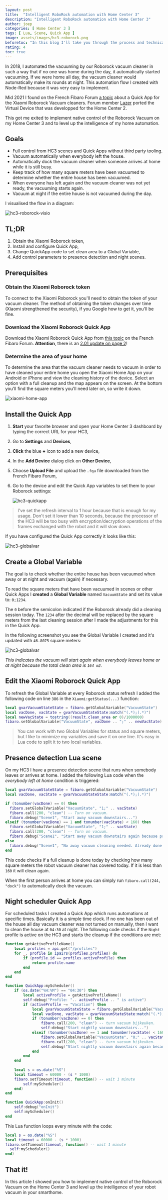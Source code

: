 ```yaml
---
layout: post
title:  "Intelligent RoboRock automation with Home Center 3"
description: "Intelligent RoboRock automation with Home Center 3"
author: joep
categories: [ Home Center 3 ]
tags: [ Lua, Scene, Quick App ]
image: assets/images/hc3-roborock.png
beforetoc: "In this blog I'll take you through the process and technical implementation to make your Roborock vacuum more intelligent with the Home Center 3."
rating: 4
toc: true
---
```


In 2018, I automated the vacuuming by our Roborock vacuum cleaner in such a way that if no one was home during the day, it automatically started vacuuming. If we were home all day, the vacuum cleaner would automatically make its rounds at night. This automation flow I created with Node-Red because it was very easy to implement.

Mid 2021 I found on the French Fibaro Forum [a topic](https://www.domotique-fibaro.fr/topic/15043-quick-app-xiaomi-roborock-vacuum/) about a Quick App for the Xiaomi Roborock Vacuum cleaners. Forum member [Lazer](https://www.domotique-fibaro.fr/profile/133-lazer/) ported the Virtual Device that was developped for the Home Center 2. 

This got me exited to implement native control of the Roborock Vacuum on my Home Center 3 and to level up the intelligence of my home automation.

## Goals

- Full control from HC3 scenes and Quick Apps without third party tooling.
- Vacuum automatically when everybody left the house.
- Automatically dock the vacuum cleaner when someone arrives at home while it is still busy.
- Keep track of how many square meters have been vacuumed to determine whether the entire house has been vacuumed.
- When everyone has left again and the vacuum cleaner was not yet ready, the vacuuming starts again.
- Vacuum at night if the entire house is not vacuumed during the day.

I visualised the flow in a diagram:

![hc3-roborock-visio](../assets/images/hc3-roborock-03.png)

## TL;DR

1. Obtain the Xiaomi Roborock token,
2. Install and configure Quick App,
3. Change QuickApp code to set clean area to a Global Variable,
4. Add control parameters to presence detection and night scenes.

## Prerequisites

### Obtain the Xiaomi Roborock token

To connect to the Xiaomi Roborock you'll need to obtain the token of your vacuum cleaner. The method of obtaining the token changes over time (Xiaomi strengthened the security), if you Google how to get it, you'll be fine.

### Download the Xiaomi Roborock Quick App

Download the Xiaomi Roborock Quick App from [this topic](https://www.domotique-fibaro.fr/topic/15043-quick-app-xiaomi-roborock-vacuum/) on the French Fibaro Forum. **Attention**, there is an [2.01 update on page 2](https://www.domotique-fibaro.fr/topic/15043-quick-app-xiaomi-roborock-vacuum/?page=2&tab=comments#comment-239019)!

### Determine the area of ​​your home

To determine the area that the vacuum cleaner needs to vacuum in order to have cleaned your entire home you open the Xiaomi Home App on your Android or iPhone and view the cleaning history of the device. Select an option with a full cleanup and the map appears on the screen. At the bottom you'll find the square meters you'll need later on, so write it down.

![xiaomi-home-app](../assets/images/hc3-roborock-01.png)

## Install the Quick App

1. **Start** your favorite browser and open your Home Center 3 dashboard by typing the correct URL for your HC3,
2. Go to **Settings** and **Devices**,
3. **Click** the blue **+** icon to add a new device,
4. In the **Add Device** dialog click on **Other Device**,
5. Choose **Upload File** and upload the `.fqa` file downloaded from the French Fibaro Forum,
6. Go to the device and edit the Quick App variables to set them to your Roborock settings:

    ![hc3-quickapp](../assets/images/hc3-roborock-02.png)

> I've set the refresh interval to 1 hour because that is enough for my usage. Don't set it lower than 10 seconds, because the processor of the HC3 will be too busy with encryption/decryption operations of the frames exchanged with the robot and it will slow down.

If you have configured the Quick App correctly it looks like this:

![hc3-globalvar](../assets/images/hc3-roborock-05.png)

## Create a Global Variable

The goal is to check whether the entire house has been vacuumed when away or at night and vacuum (again) if necessary.

To read the square meters that have been vacuumed in scenes or other Quick Apps I **created** a **Global Variable** named `VacuumState` and set its value to: `0;1234`.

The `0` before the semicolon indicated if the Roborock already did a cleaning session today. The `1234` after the decimal will be replaced by the square meters from the last cleaning session after I made the adjustments for this in the Quick App.

In the following screenshot you see the Global Variable I created and it's updated with `46.8075` square meters:

![hc3-globalvar](../assets/images/hc3-roborock-04.png)

*This indicates the vacuum will start again when everybody leaves home or at night because the total clean area is `164 m2`.*

## Edit the Xiaomi Roborock Quick App

To refresh the Global Variable at every Roborock status refresh I added the following code on line `386` in the `Xiaomi:getStatus(...)` function:

```lua
local gvarVacuumStateState = fibaro.getGlobalVariable("VacuumState")
local vacDone, vacState = gvarVacuumStateState:match("(.*);(.*)")
local newVacState = tostring((result.clean_area or 0)/1000000)
fibaro.setGlobalVariable("VacuumState", vacDone .. ";" .. newVacState)
```

> You can work with two Global Variables for status and square meters, but I like to minimize my variables and save it on one line. It's easy in Lua code to split it to two local variables.

## Presence detection Lua scene

On my HC3 I have a presence detection scene that runs when somebody leaves or arrives at home. I added the following Lua code when the *everybody left at home* condition is triggered:

```lua
local gvarVacuumStateState = fibaro.getGlobalVariable("VacuumState")
local vacDone, vacState = gvarVacuumStateState:match("(.*);(.*)")

if (tonumber(vacDone) == 0) then
  fibaro.setGlobalVariable("VacuumState", "1;" .. vacState)
  fibaro.call(200, "clean") -- Turn on vacuum.
  fibaro.debug("Scene1", "Start away vacuum downstairs...")
elseif (tonumber(vacDone) == 1 and tonumber(vacState) < 160) then
  fibaro.setGlobalVariable("VacuumState", "1;" .. vacState)
  fibaro.call(200, "clean") -- Turn on vacuum.
  fibaro.debug("Scene1", "Start away vacuum downstairs again because previous clean was not done...")
else
  fibaro.debug("Scene1", "No away vacuum cleaning needed. Already done.")
end
```

This code checks if a full cleanup is done today by checking how many square meters the robot vacuum cleaner has covered today. If it is less than `160` it will clean again.

When the first person arrives at home you can simply run `fibaro.call(244, "dock")` to automatically dock the vacuum.

## Night scheduler Quick App

For scheduled tasks I created a Quick App which runs automations at specific times. Basically it is a simple time clock. If no one has been out of the house all day vacuum cleaner was not turned on manually, then I want to clean the house at `04:30` at night. The following code checks if the `Night` profile is active on the HC3 and starts the cleanup if the conditions are met:

```lua
function getActiveProfileName()
    local profiles = api.get("/profiles")
    for _, profile in ipairs(profiles.profiles) do
        if (profile.id == profiles.activeProfile) then
            return profile.name
        end
    end
end

function QuickApp:myScheduler()    
    if (os.date("%H:%M") == "04:30") then
        local activeProfile = getActiveProfileName()
        self:debug("Profile: ".. activeProfile .. " is active")
        if (activeProfile ~= "Vacation") then
            local gvarVacuumStateState = fibaro.getGlobalVariable("VacuumState")
            local vacDone, vacState = gvarVacuumStateState:match("(.*);(.*)")
            if (tonumber(vacDone) == 0) then
                fibaro.call(200, "clean") -- turn vacuum bijkeuken.
                self:debug("Start nightly vacuum downstairs...")
            elseif (tonumber(vacDone) == 1 and tonumber(vacState) < 160) then
                fibaro.setGlobalVariable("VacuumState", "0;" .. vacState)
                fibaro.call(200, "clean") -- turn vacuum bijkeuken.
                self:debug("Start nightly vacuum downstairs again because previous clean was not done...")
            end
        end
    end
    
    local s = os.date("%S")
    local timeout = 60000 - (s * 1000)
    fibaro.setTimeout(timeout, function() -- wait 1 minute
        self:myScheduler()
    end)
end

function QuickApp:onInit()
    self:debug("onInit")
    self:myScheduler()
end
```

This Lua function loops every minute with the code:

```lua
local s = os.date("%S")
local timeout = 60000 - (s * 1000)
fibaro.setTimeout(timeout, function() -- wait 1 minute
  self:myScheduler()
end)
```

## That it!

In this article I showed you how to implement native control of the Roborock Vacuum on the Home Center 3 and level up the intelligence of your robot vacuum in your smarthome.